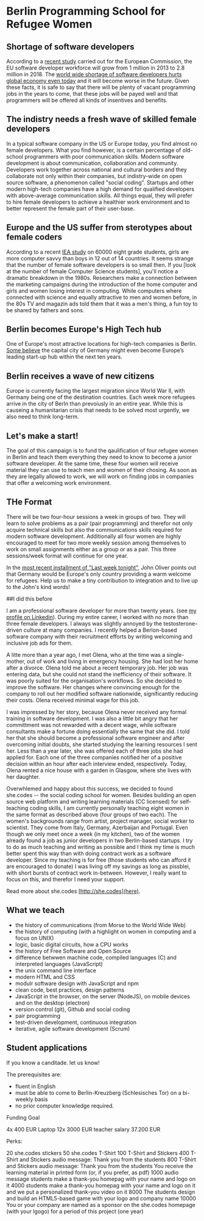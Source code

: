 # Berlin Programming School for Refugee Women

## Shortage of software developers
According to a [recent study](http://ec.europa.eu/digital-agenda/en/news/sizing-eu-app-economy) carried out for the European Commission, the EU software developer workforce will grow from 1 million in 2013 to 2.8 million in 2018.  The [world wide shortage of software developers hurts global economy even today](http://www.pcworld.com/article/2837012/software-developer-shortage-transcends-international-boundaries.html) and it will become worse in the future. Given these facts, it is safe to say that there will be plenty of vacant programming jobs in the years to come, that these jobs will be payed well and that programmers will be offered all kinds of insentives and benefits.

## The indistry needs a fresh wave of skilled female developers 
In a typical software company in the US or Europe today, you find almost no female developers. What you find however, is a certain percentage of old-school programmers with poor communication skills. Modern software development is about communication, collaboration and community. Developers work together across national and cultural borders and they collaborate not only within their companies, but indistry-wide on open source software, a phenomenon called "social coding". Startups and other modern high-tech companies have a high demand for qualified developers with above-average communication skills. All things equal, they will prefer to hire female developers to achieve a healthier work environment and to better represent the female part of their user-base.

## Europe and the US suffer from sterotypes about female coders
According to a recent [IEA study](http://www.iea.nl/fileadmin/user_upload/Publications/Electronic_versions/ICILS_2013_International_Report.pdf) on 60000 eight grade students, girls are more computer savvy than boys in 12 out of 14 countries. It seems strange that the number of female software developers is so small then. If you [look at the number of female Computer Science students], you'll notice a dramatic breakdown in the 1980s. Researchers make a connection between the marketing campaigns during the introduction of the home computer and girls and women losing interest in computing. While computers where connected with science and equally attractive to men and women before, in the 80s TV and magazin ads told them that it was a men's thing, a fun toy to be shared by fathers and sons.

## Berlin becomes Europe's High Tech hub
One of Europe's most attractive locations for high-tech companies is Berlin. [Some believe](http://www.entrepreneurial-insights.com/berlin-startup-hubs-around-world/) the capital city of Germany might even become Europe’s leading start-up hub within the next ten years.

## Berlin receives a wave of new citizens
Europe is currently facing the largest migration since World War II, with Germany being one of the  destination countries. Each week more refugees arrive in the city of Berln than prevoiusly in an entire year. While this is causeing a humanitarian crisis that needs to be solved most urgently, we also need to think long-term.

## Let's make a start!

The goal of this campaign is to fund the qaulification of four refugee women in Berlin and teach them everything they need to know to become a junior software developer.
At the same time, these four women will receive material they can use to teach men and women of their chosing. As soon as they are legally allowed to work, we will work on finding jobs in companies that offer a welcoming work environment.

## THe Format
There will be two four-hour sessions a week in groups of two. They will learn to solve problems as a pair (pair programming) and therefor not only acquire technical skills but also the communications skills required for modern software development.
Additionally all four women are highly encouraged to meet for two more  weekly session among themselves to work on small assignments either as a group or as a pair.
This three sessions/week format will continue for one year.

In the [most recent installment of "Last week tonight"](https://www.youtube.com/watch?v=umqvYhb3wf4), John Oliver points out that Germany would be Europe's only country providing a warm welcome for refugees. Help us to make a tiny contribution to integration and to live up to the John's kind words!

##I did this before

I am a professional software developer for more than twenty years. (see [my profile on Linkedin](https://www.linkedin.com/in/regular)). During my entire career, I worked with no more than three female developers. I always was slightly annoyed by the testosterone-driven culture at many companies. I recently helped a Berlon-based software company with their recruitment efforts by writing welcoming and inclusive job ads for them.

A litte more than a year ago, I met Olena, who at the time was a single-mother, out of work and living in emergency housing. She had lost her home after a divorce. Olena told me about a recent temporary job. Her job was entering data, but she could not stand the inefficiency of their software. It was poorly suited for the organisation's workflows. So she decided to improve the software. Her changes where convincing enough for the company to roll out her modified software nationwide, significantly reducing their costs. Olena received minimal wage for this job.

I was impressed by her story, because Olena never received any formal training in software development. I was also a little bit angry that her committment was not rewarded with a decent wage, while software consultants make a fortune doing essentially the same that she did. I told her that she should become a professional software engineer and after overcoming initial doubts, she started studying the learning resources I sent her. Less than a year later, she was offered each of three jobs she had applied for. Each one of the three companies notified her of a positive decision within an hour after each interview ended, respectively. Today, Olena rented a nice house with a garden in Glasgow, where she lives with her daughter.

Overwhlemed and happy about this success, we decided to found she.codes -- the social coding school for women. Besides building an open source web platform and writing learning materials (CC licensed) for self-teaching coding skills, I am currently personally teaching eight women in the same format as described above (four groups of two each). The women's backgrounds range from artist, project manager, social worker to scientist. They come from Italy, Germany, Azerbaijan and Portugal. Even though we only meet once a week (in my kitchen), two of the women already found a job as junior developers in two Berlin-based startups.
I try to do as much teaching and writing as possible and I think my time is much better spent this way than with doing contract work as a software developer. Since my teaching is for free (those students who can afford it are encouraged to donate) I was living off my savings as long as pissblei, with short bursts of contract work in-between. However, I really want to focus on this, and therefor I need your support.

Read more about she.codes [http://she.codes](here).

## What we teach
- the history of communications (from Morse to the World Wide Web)
- the history of computing (with a highlight on  women in computing and a focus on UNIX)
- logic, basic digital circuits, how a CPU works
- the history of Free Software and Open Source
- difference betwwen machine code, compiled languages (C) and interpreted languages (JavaScript)
- the unix command line interface
- modern HTML and CSS
- modulr software design with JavaScript and npm
- clean code, best practices, design patterns
- JavaScript in the browser, on the server (NodeJS), on mobile devices and on the desktop (electron)
- version control (git), Github and social coding
- pair programming
- test-driven development, continuous integration
- iterative, agile software development (Scrum)

## Student applications
If you know a canditade. let us know!

The prerequisites are:
- fluent in English
- must be able to come to Berlin-Kreuzberg (Schlesisches Tor) on a bi-weekly basis
- no prior computer knowledge required.

Funding Goal

4x 400 EUR Laptop
12x 3000 EUR teacher salary
37.200 EUR

Perks:

20
    she.codes stickers
50
    she.codes T-Shirt
100
    T-Shirt and Stickers
400
    T-Shirt and Stickers
    audio message: Thank you from the students
800
    T-Shirt and Stickers
    audio message: Thank you from the students
    You receive the learning material in printed form (or, if you prefer, as pdf)
1000
    audio message
    students make a thank-you homepag with your name and logo on it
4000
    students make a thank-you homepag with your name and logo on it
    and we put a personalized thank-you video on it
8000
    The students design and build an HTML5-based game with your logo and company name
10000
    You or your company  are named as a sponsor on the she.codes homepage (with your lgogo) for a period of this project (one year)
